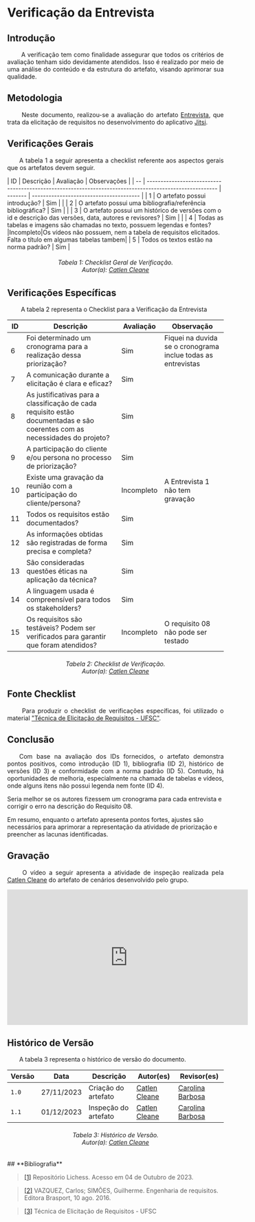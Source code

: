 # **Verificação da Entrevista**

## **Introdução**
<p align="justify">
&emsp;&emsp; A verificação tem como finalidade assegurar que todos os critérios de avaliação tenham sido devidamente atendidos. Isso é realizado por meio de uma análise do conteúdo e da estrutura do artefato, visando aprimorar sua qualidade.
</p>

## **Metodologia**
<p align="justify">
&emsp;&emsp; Neste documento, realizou-se a avaliação do artefato <a href="https://requisitos-de-software.github.io/2023.2-Jitsi/Elicitacao/tecnicas/entrevista/">Entrevista</a>, que trata da elicitação de requisitos no desenvolvimento do aplicativo <a href="https://requisitos-de-software.github.io/2023.2-Jitsi/">Jitsi</a>.
</p>

## **Verificações Gerais**
<p align="justify"> 
&emsp;&emsp;A tabela 1 a seguir apresenta a checklist referente aos aspectos gerais que os artefatos devem seguir.
</p>
| ID | Descrição                                                                                               | Avaliação | Observações                              |
| -- | ------------------------------------------------------------------------------------------------------- | -------   | ---------------------------------------  |
| 1  | O artefato possui introdução?                                                                           |   Sim     |                                          |
| 2  | O artefato possui uma bibliografia/referência bibliográfica?                                            |   Sim     |                                          |
| 3  | O artefato possui um histórico de versões com o id e descrição das versões, data, autores e revisores?  |   Sim     |                                          |
| 4  | Todas as tabelas e imagens são chamadas no texto, possuem legendas e fontes?|Incompleto|Os vídeos não possuem, nem a tabela de requisitos elicitados. Falta o título em algumas tabelas tambem|
| 5  | Todos os textos estão na norma padrão?                                                                  |    Sim    |                                          


<h6 align="center"> Tabela 1: Checklist Geral de Verificação.
<br> Autor(a): <a href="https://github.com/catlenc">Catlen Cleane</a></h6>


## **Verificações Específicas**
<p align="justify">
&emsp;&emsp; A tabela 2 representa o Checklist para a Verificação da Entrevista
</p>

| ID  | Descrição  | Avaliação | Observação  |
| --  | -----------|-----------|------------ |
| 6   | Foi determinado um cronograma para a realização dessa priorização? |  Sim | Fiquei na duvida se o cronograma inclue todas as entrevistas |
| 7   | A comunicação durante a elicitação é clara e eficaz? |  Sim  |      |
| 8   | As justificativas para a classificação de cada requisito estão documentadas e são coerentes com as necessidades do projeto?| Sim    |      |
| 9   | A participação do cliente e/ou persona no processo de priorização? |   Sim  |      |
| 10  | Existe uma gravação da reunião com a participação do cliente/persona?  | Incompleto  |  A Entrevista 1 não tem gravação|
| 11  | Todos os requisitos estão documentados? | Sim|  |      
| 12  | As informações obtidas são registradas de forma precisa e completa? |Sim|  |   
| 13  | São consideradas questões éticas na aplicação da técnica?|Sim| |     
| 14  | A linguagem usada é compreensível para todos os stakeholders? |Sim| |
| 15  | Os requisitos são testáveis? Podem ser verificados para garantir que foram atendidos? | Incompleto | O requisito 08 não pode ser testado  |                                                                                    

<h6 align="center"> Tabela 2: Checklist de Verificação.
<br> Autor(a): <a href="https://github.com/catlenc">Catlen Cleane</a></h6>

## **Fonte Checklist**
<p align="justify">
&emsp;&emsp; Para produzir o checklist de verificações específicas, foi utilizado o material  <a href="https://retraining.inf.ufsc.br/guia/app/classificacoes/tecnicas-de-elicitacao-de-requisitos/entidades/tecnicas-de-elicitacao-de-requisitos-entrevista">"Técnica de Elicitação de Requisitos - UFSC"</a>.
</p>

## **Conclusão**
<p align="justify">
&emsp;&emsp;Com base na avaliação dos IDs fornecidos, o artefato demonstra pontos positivos, como introdução (ID 1), bibliografia (ID 2), histórico de versões (ID 3) e conformidade com a norma padrão (ID 5). Contudo, há oportunidades de melhoria, especialmente na chamada de tabelas e vídeos, onde alguns itens não possui legenda nem fonte (ID 4).

Seria melhor se os autores fizessem um cronograma para cada entrevista e corrigir o erro na descrição do Requisito 08.

Em resumo, enquanto o artefato apresenta pontos fortes, ajustes são necessários para aprimorar a representação da atividade de priorização e preencher as lacunas identificadas.
</p>

## **Gravação**
<p align="justify">
&emsp;&emsp; O vídeo a seguir apresenta a atividade de inspeção realizada pela <a href="https://github.com/catlenc">Catlen Cleane</a> do artefato de cenários desenvolvido pelo grupo.
</p>

<center>

<iframe width="560" height="315" src="https://www.youtube.com/embed/iz1UIVH1Rrk?si=zCp5pVRG4CY2fo6q" title="YouTube video player" frameborder="0" allow="accelerometer; autoplay; clipboard-write; encrypted-media; gyroscope; picture-in-picture; web-share" allowfullscreen></iframe>

</center>



## **Histórico de Versão**
<p align="justify">
&emsp;&emsp;A tabela 3 representa o histórico de versão do documento.
</p>

| Versão | Data       | Descrição           | Autor(es)                                                                                           | Revisor(es)                                     |
|--------|------------|---------------------|-----------------------------------------------------------------------------------------------------|-------------------------------------------------|
| `1.0`  | 27/11/2023 | Criação do artefato | [Catlen Cleane](https://github.com/catlenc) | [Carolina Barbosa](https://github.com/CarolinaBarb) |
|`1.1` | 01/12/2023 | Inspeção do artefato | [Catlen Cleane](https://github.com/catlenc) | [Carolina Barbosa](https://github.com/CarolinaBarb) |


<h6 align="center"> Tabela 3: Histórico de Versão.
<br> Autor(a): <a href="https://github.com/catlenc">Catlen Cleane</a></h6>
## **Bibliografia**

> <a href="https://requisitos-de-software.github.io/2022.2-Lichess/elicitacao/entrevista/">[1]</a>  Repositório Lichess. Acesso em 04 de Outubro de 2023.

> <a href="https://aprender3.unb.br/pluginfile.php/2692771/mod_resource/content/3/Elicitacao%20de%20Req%202.pdf">[2]</a>  VAZQUEZ, Carlos; SIMÕES, Guilherme. Engenharia de requisitos. Editora Brasport, 10 ago. 2016.

> <a href = "https://retraining.inf.ufsc.br/guia/app/classificacoes/tecnicas-de-elicitacao-de-requisitos/entidades/tecnicas-de-elicitacao-de-requisitos-entrevista">[3]</a> Técnica de Elicitação de Requisitos - UFSC

